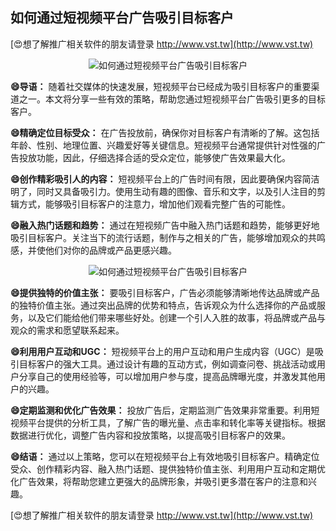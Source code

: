 ## **如何通过短视频平台广告吸引目标客户**

[😍想了解推广相关软件的朋友请登录 http://www.vst.tw](http://www.vst.tw)

 <center><img src="https://vst.tw/MP4/tuiguang/png/6.png" alt="如何通过短视频平台广告吸引目标客户"></center>

**😄导语：**
随着社交媒体的快速发展，短视频平台已经成为吸引目标客户的重要渠道之一。本文将分享一些有效的策略，帮助您通过短视频平台广告吸引更多的目标客户。

**😄精确定位目标受众：**
在广告投放前，确保你对目标客户有清晰的了解。这包括年龄、性别、地理位置、兴趣爱好等关键信息。短视频平台通常提供针对性强的广告投放功能，因此，仔细选择合适的受众定位，能够使广告效果最大化。

**😄创作精彩吸引人的内容：**
短视频平台上的广告时间有限，因此要确保内容简洁明了，同时又具备吸引力。使用生动有趣的图像、音乐和文字，以及引人注目的剪辑方式，能够吸引目标客户的注意力，增加他们观看完整广告的可能性。

**😄融入热门话题和趋势：**
通过在短视频广告中融入热门话题和趋势，能够更好地吸引目标客户。关注当下的流行话题，制作与之相关的广告，能够增加观众的共鸣感，并使他们对你的品牌或产品更感兴趣。

 <center><img src="https://vst.tw/MP4/tuiguang/png/5.png" alt="如何通过短视频平台广告吸引目标客户"></center>

**😄提供独特的价值主张：**
要吸引目标客户，广告必须能够清晰地传达品牌或产品的独特价值主张。通过突出品牌的优势和特点，告诉观众为什么选择你的产品或服务，以及它们能给他们带来哪些好处。创建一个引人入胜的故事，将品牌或产品与观众的需求和愿望联系起来。

**😄利用用户互动和UGC：**
短视频平台上的用户互动和用户生成内容（UGC）是吸引目标客户的强大工具。通过设计有趣的互动方式，例如调查问卷、挑战活动或用户分享自己的使用经验等，可以增加用户参与度，提高品牌曝光度，并激发其他用户的兴趣。

**😄定期监测和优化广告效果：**
投放广告后，定期监测广告效果非常重要。利用短视频平台提供的分析工具，了解广告的曝光量、点击率和转化率等关键指标。根据数据进行优化，调整广告内容和投放策略，以提高吸引目标客户的效果。

**😄结语：**
通过以上策略，您可以在短视频平台上有效地吸引目标客户。精确定位受众、创作精彩内容、融入热门话题、提供独特价值主张、利用用户互动和定期优化广告效果，将帮助您建立更强大的品牌形象，并吸引更多潜在客户的注意和兴趣。

[😍想了解推广相关软件的朋友请登录 http://www.vst.tw](http://www.vst.tw)



